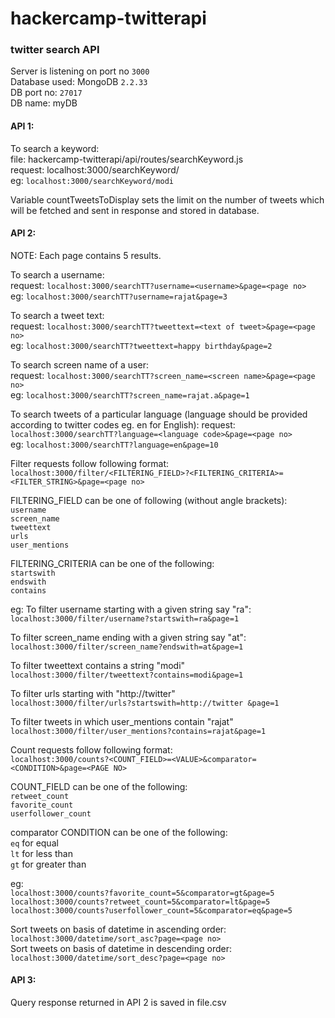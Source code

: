 # hackercamp-twitterapi
### twitter search API

Server is listening on port no ```3000```  
Database used: MongoDB ```2.2.33```  
DB port no: ```27017```  
DB name: myDB  


#### API 1:  
To search a keyword:  
file: hackercamp-twitterapi/api/routes/searchKeyword.js  
request: localhost:3000/searchKeyword/<key word>  
eg: ```localhost:3000/searchKeyword/modi```  

Variable countTweetsToDisplay sets the limit on the number of tweets which will be fetched and sent in response and stored in database.


#### API 2:  
NOTE: Each page contains 5 results.  

To search a username:  
request: ```localhost:3000/searchTT?username=<username>&page=<page no>```  
eg: ```localhost:3000/searchTT?username=rajat&page=3```  

To search a tweet text:  
request: ```localhost:3000/searchTT?tweettext=<text of tweet>&page=<page no>```  
eg: ```localhost:3000/searchTT?tweettext=happy birthday&page=2```  
  
To search screen name of a user:  
request: ```localhost:3000/searchTT?screen_name=<screen name>&page=<page no>```  
eg: ```localhost:3000/searchTT?screen_name=rajat.a&page=1```  
  
To search tweets of a particular language (language should be provided according to twitter codes eg. en for English):
request: ```localhost:3000/searchTT?language=<language code>&page=<page no>```  
eg: ```localhost:3000/searchTT?language=en&page=10```  


Filter requests follow following format:
```localhost:3000/filter/<FILTERING_FIELD>?<FILTERING_CRITERIA>=<FILTER_STRING>&page=<page no>```  

FILTERING_FIELD can be one of following (without angle brackets):  
  ```username```    
  ```screen_name```  
  ```tweettext```  
  ```urls```  
  ```user_mentions```  
  
FILTERING_CRITERIA can be one of the following:  
  ```startswith```  
  ```endswith```  
  ```contains```  

eg:
To filter username starting with a given string say "ra":  
```localhost:3000/filter/username?startswith=ra&page=1```  

To filter screen_name ending with a given string say "at":  
```localhost:3000/filter/screen_name?endswith=at&page=1```  

To filter tweettext contains a string "modi"  
```localhost:3000/filter/tweettext?contains=modi&page=1```  

To filter urls starting with "http://twitter"  
```localhost:3000/filter/urls?startswith=http://twitter &page=1```  

To filter tweets in which user_mentions contain "rajat"  
```localhost:3000/filter/user_mentions?contains=rajat&page=1```  


Count requests follow following format:  
```localhost:3000/counts?<COUNT_FIELD>=<VALUE>&comparator=<CONDITION>&page=<PAGE NO>```  

COUNT_FIELD can be one of the following:  
  ```retweet_count```  
  ```favorite_count```  
  ```userfollower_count```  

comparator CONDITION can be one of the following:  
  ```eq``` for equal  
  ```lt``` for less than  
  ```gt``` for greater than  
  
eg:  
```localhost:3000/counts?favorite_count=5&comparator=gt&page=5```  
```localhost:3000/counts?retweet_count=5&comparator=lt&page=5```  
```localhost:3000/counts?userfollower_count=5&comparator=eq&page=5```  


Sort tweets on basis of datetime in ascending order:  
```localhost:3000/datetime/sort_asc?page=<page no>```  
Sort tweets on basis of datetime in descending order:  
```localhost:3000/datetime/sort_desc?page=<page no>```  



#### API 3:
Query response returned in API 2 is saved in file.csv






